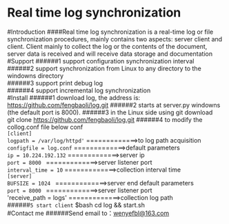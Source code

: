 Real time log synchronization 
======
#Introduction
####Real time log synchronization is a real-time log or file synchronization procedures, mainly contains two aspects: server client and client. Client mainly to collect the log or the contents of the document, server data is received and will receive data storage and documentation
#Support
######1 support configuration synchronization interval<br/>
######2 support synchronization from Linux to any directory to the windowns directory<br/>
######3 support print debug log<br/>
######4 support incremental log synchronization<br/>
#Install
######1 download log, the address is: 
https://github.com/fengbaoli/log.git
######2 starts at server.py windowns (the default port is 8000).
######3 in the Linux side using git download <br/>
git clone  https://github.com/fengbaoli/log.git 
######4 to modify the collog.conf file below conf <br/>
`[client]`<br/>
`logpath = /var/log/httpd'`   =============>to log path acquisition<br/>
`configfile = log.conf`       =============>default parameters  <br/>
`ip = 10.224.192.132`       =============>server ip <br/>
`port = 8000 `                =============>server listener port <br/>
`interval_time = 10`          =============>collection interval time <br/>
`[server]`<br/>
`BUFSIZE = 1024 `             =============>server end default parameters<br/>
`port = 8000 `               =============>server listener port<br/>
'receive_path = logs'         =============>collection log path<br/>
######`5 start client`
$bash cd log && start.sh <br/>
#Contact me
######Send email to：wenyefbl@163.com

